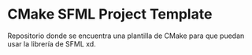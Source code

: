 # CMake SFML Project Template

 Repositorio donde se encuentra una plantilla de CMake para que puedan usar la librería de SFML xd.
